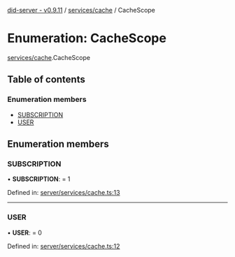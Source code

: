 [did-server - v0.9.11](../README.md) / [services/cache](../modules/services_cache.md) / CacheScope

# Enumeration: CacheScope

[services/cache](../modules/services_cache.md).CacheScope

## Table of contents

### Enumeration members

- [SUBSCRIPTION](services_cache.cachescope.md#subscription)
- [USER](services_cache.cachescope.md#user)

## Enumeration members

### SUBSCRIPTION

• **SUBSCRIPTION**: = 1

Defined in: [server/services/cache.ts:13](https://github.com/Puzzlepart/did/blob/dev/server/services/cache.ts#L13)

___

### USER

• **USER**: = 0

Defined in: [server/services/cache.ts:12](https://github.com/Puzzlepart/did/blob/dev/server/services/cache.ts#L12)
